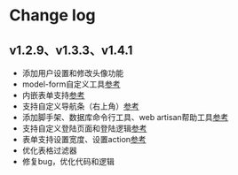 # Change log

## v1.2.9、v1.3.3、v1.4.1

- 添加用户设置和修改头像功能
- model-form自定义工具[参考](zh/model-form.md?id=自定义工具)
- 内嵌表单支持[参考](zh/model-form-fields.md?id=embeds)
- 支持自定义导航条（右上角）[参考](https://github.com/z-song/laravel-multi/issues/392)
- 添加脚手架、数据库命令行工具、web artisan帮助工具[参考](zh/helpers.md)
- 支持自定义登陆页面和登陆逻辑[参考](zh/qa.md?id=自定义登陆页面和登陆逻辑)
- 表单支持设置宽度、设置action[参考](zh/model-form.md?id=其它方法)
- 优化表格过滤器
- 修复bug，优化代码和逻辑
